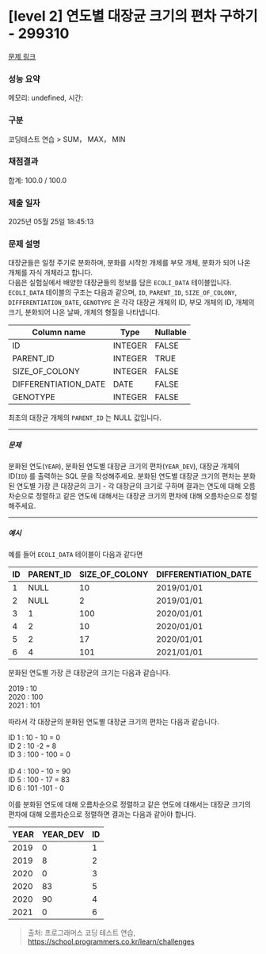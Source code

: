 # [level 2] 연도별 대장균 크기의 편차 구하기 - 299310 

[문제 링크](https://school.programmers.co.kr/learn/courses/30/lessons/299310) 

### 성능 요약

메모리: undefined, 시간: 

### 구분

코딩테스트 연습 > SUM， MAX， MIN

### 채점결과

합계: 100.0 / 100.0

### 제출 일자

2025년 05월 25일 18:45:13

### 문제 설명

<p>대장균들은 일정 주기로 분화하며, 분화를 시작한 개체를 부모 개체, 분화가 되어 나온 개체를 자식 개체라고 합니다.<br>
다음은 실험실에서 배양한 대장균들의 정보를 담은 <code>ECOLI_DATA</code> 테이블입니다. <code>ECOLI_DATA</code> 테이블의 구조는 다음과 같으며,  <code>ID</code>, <code>PARENT_ID</code>, <code>SIZE_OF_COLONY</code>, <code>DIFFERENTIATION_DATE</code>, <code>GENOTYPE</code> 은 각각 대장균 개체의 ID, 부모 개체의 ID, 개체의 크기, 분화되어 나온 날짜, 개체의 형질을 나타냅니다.</p>
<table class="table">
        <thead><tr>
<th>Column name</th>
<th>Type</th>
<th>Nullable</th>
</tr>
</thead>
        <tbody><tr>
<td>ID</td>
<td>INTEGER</td>
<td>FALSE</td>
</tr>
<tr>
<td>PARENT_ID</td>
<td>INTEGER</td>
<td>TRUE</td>
</tr>
<tr>
<td>SIZE_OF_COLONY</td>
<td>INTEGER</td>
<td>FALSE</td>
</tr>
<tr>
<td>DIFFERENTIATION_DATE</td>
<td>DATE</td>
<td>FALSE</td>
</tr>
<tr>
<td>GENOTYPE</td>
<td>INTEGER</td>
<td>FALSE</td>
</tr>
</tbody>
      </table>
<p>최초의 대장균 개체의 <code>PARENT_ID</code> 는 NULL 값입니다.</p>

<hr>

<h5>문제</h5>

<p>분화된 연도(<code>YEAR</code>), 분화된 연도별 대장균 크기의 편차(<code>YEAR_DEV</code>), 대장균 개체의 ID(<code>ID</code>) 를 출력하는 SQL 문을 작성해주세요. 분화된 연도별 대장균 크기의 편차는 분화된 연도별 가장 큰 대장균의 크기 - 각 대장균의 크기로 구하며 결과는 연도에 대해 오름차순으로 정렬하고 같은 연도에 대해서는 대장균 크기의 편차에 대해 오름차순으로 정렬해주세요.</p>

<hr>

<h5>예시</h5>

<p>예를 들어 <code>ECOLI_DATA</code> 테이블이 다음과 같다면</p>
<table class="table">
        <thead><tr>
<th>ID</th>
<th>PARENT_ID</th>
<th>SIZE_OF_COLONY</th>
<th>DIFFERENTIATION_DATE</th>
<th>GENOTYPE</th>
</tr>
</thead>
        <tbody><tr>
<td>1</td>
<td>NULL</td>
<td>10</td>
<td>2019/01/01</td>
<td>5</td>
</tr>
<tr>
<td>2</td>
<td>NULL</td>
<td>2</td>
<td>2019/01/01</td>
<td>3</td>
</tr>
<tr>
<td>3</td>
<td>1</td>
<td>100</td>
<td>2020/01/01</td>
<td>4</td>
</tr>
<tr>
<td>4</td>
<td>2</td>
<td>10</td>
<td>2020/01/01</td>
<td>4</td>
</tr>
<tr>
<td>5</td>
<td>2</td>
<td>17</td>
<td>2020/01/01</td>
<td>6</td>
</tr>
<tr>
<td>6</td>
<td>4</td>
<td>101</td>
<td>2021/01/01</td>
<td>22</td>
</tr>
</tbody>
      </table>
<p>분화된 연도별 가장 큰 대장균의 크기는 다음과 같습니다.</p>

<p>2019 : 10<br>
2020 : 100<br>
2021 : 101</p>

<p>따라서 각 대장균의 분화된 연도별 대장균 크기의 편차는 다음과 같습니다.</p>

<p>ID 1 : 10 - 10 = 0<br>
ID 2 : 10 -2 = 8<br>
ID 3 : 100 - 100 = 0<br><br>
ID 4 : 100 - 10 = 90<br>
ID 5 : 100 - 17 = 83<br>
ID 6 : 101 -101 - 0</p>

<p>이를 분화된 연도에 대해 오름차순으로 정렬하고 같은 연도에 대해서는 대장균 크기의 편차에 대해 오름차순으로 정렬하면 결과는 다음과 같아야 합니다.</p>
<table class="table">
        <thead><tr>
<th>YEAR</th>
<th>YEAR_DEV</th>
<th>ID</th>
</tr>
</thead>
        <tbody><tr>
<td>2019</td>
<td>0</td>
<td>1</td>
</tr>
<tr>
<td>2019</td>
<td>8</td>
<td>2</td>
</tr>
<tr>
<td>2020</td>
<td>0</td>
<td>3</td>
</tr>
<tr>
<td>2020</td>
<td>83</td>
<td>5</td>
</tr>
<tr>
<td>2020</td>
<td>90</td>
<td>4</td>
</tr>
<tr>
<td>2021</td>
<td>0</td>
<td>6</td>
</tr>
</tbody>
      </table>

> 출처: 프로그래머스 코딩 테스트 연습, https://school.programmers.co.kr/learn/challenges